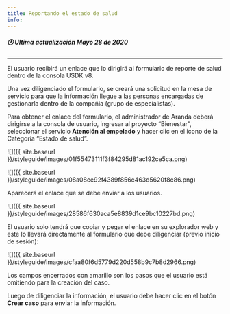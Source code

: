 ```yaml
---
title: Reportando el estado de salud
info:
---
```

##### 🕐 Ultima actualización Mayo 28 de 2020
<hr>





El usuario recibirá un enlace que lo dirigirá al formulario de reporte de salud
dentro de la consola USDK v8.

Una vez diligenciado el formulario, se creará una solicitud en la mesa de
servicio para que la información llegue a las personas encargadas de gestionarla
dentro de la compañía (grupo de especialistas).

Para obtener el enlace del formulario, el administrador de Aranda deberá
dirigirse a la consola de usuario, ingresar al proyecto “Bienestar”, seleccionar
el servicio **Atención al empelado** y hacer clic en el icono de la Categoría “Estado de salud”.

![]({{ site.baseurl }}/styleguide/images/01f55473111f3f84295d81ac192ce5ca.png)


![]({{ site.baseurl }}/styleguide/images/08a08ce92f4389f856c463d5620f8c86.png)

Aparecerá el enlace que se debe enviar a los usuarios.

![]({{ site.baseurl }}/styleguide/images/28586f630aca5e8839d1ce9bc10227bd.png)

El usuario solo tendrá que copiar y pegar el enlace en su explorador web y este
lo llevará directamente al formulario que debe diligenciar (previo inicio de
sesión):

![]({{ site.baseurl }}/styleguide/images/cfaa80f6d5779d220d558b9c7b8d2966.png)

Los campos encerrados con amarillo son los pasos que el usuario está omitiendo
para la creación del caso.

Luego de diligenciar la información, el usuario debe hacer clic en el botón
**Crear caso** para enviar la información.
